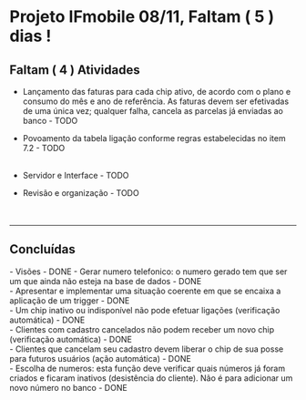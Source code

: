 # Projeto IFmobile 08/11, Faltam ( 5 ) dias !

<h2> Faltam ( 4 ) Atividades </h2>

 -  Lançamento das faturas para cada chip ativo, de acordo com o plano e consumo do mês e ano de referência. As faturas devem ser efetivadas de uma única vez; qualquer falha, cancela as parcelas já enviadas ao banco       - TODO
 -  Povoamento da tabela ligação conforme regras estabelecidas no item 7.2       - TODO <br><br>

- Servidor e Interface                                      - TODO <br>
- Revisão e organização                                     - TODO
<br><br><br>
--------------------------------
 <h2> Concluídas </h2>
  - Visões                                                    - DONE
  -  Gerar numero telefonico: o numero gerado tem que ser um que ainda não esteja na base de dados        - DONE <br>
  -  Apresentar  e implementar uma situação coerente em que se encaixa a aplicação de um trigger       - DONE<br>
  -  Um chip inativo ou indisponível não pode efetuar ligações (verificação automática)       - DONE<br>
  - Clientes com cadastro cancelados não podem receber um novo chip (verificação automática)       - DONE<br>
  -  Clientes que cancelam seu cadastro devem liberar o chip de sua posse para futuros usuários (ação automática)       - DONE<br>
   -  Escolha de numeros: esta função deve verificar quais números já foram criados e ficaram inativos (desistência do cliente). Não é para adicionar um novo número no banco        - DONE<br>

